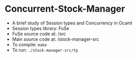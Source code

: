 # Concurrent-Stock-Manager
* A brief study of Session types and Concurrency in Ocaml
* Session types library: FuSe
* FuSe source code at: /src
* Main source code at: /stock-manager-src
* To compile: `make`
* To run: `./stock-manager-src/tp`
